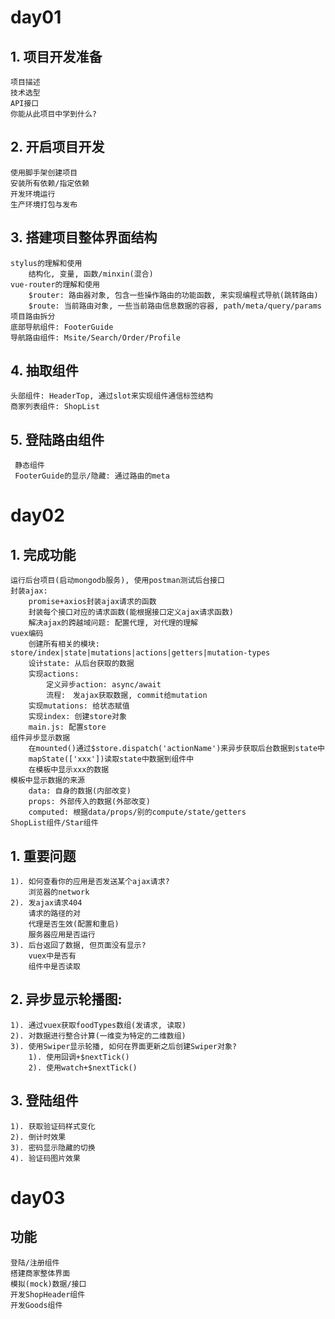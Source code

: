 # day01
## 1. 项目开发准备
    项目描述
    技术选型
    API接口
    你能从此项目中学到什么?

## 2. 开启项目开发
    使用脚手架创建项目
    安装所有依赖/指定依赖
    开发环境运行
    生产环境打包与发布

## 3. 搭建项目整体界面结构
    stylus的理解和使用
        结构化, 变量, 函数/minxin(混合)
    vue-router的理解和使用
        $router: 路由器对象, 包含一些操作路由的功能函数, 来实现编程式导航(跳转路由)
        $route: 当前路由对象, 一些当前路由信息数据的容器, path/meta/query/params
    项目路由拆分
    底部导航组件: FooterGuide
    导航路由组件: Msite/Search/Order/Profile

## 4. 抽取组件
    头部组件: HeaderTop, 通过slot来实现组件通信标签结构
    商家列表组件: ShopList
    
## 5. 登陆路由组件
     静态组件
     FooterGuide的显示/隐藏: 通过路由的meta
     
# day02
## 1. 完成功能
	运行后台项目(启动mongodb服务), 使用postman测试后台接口
	封装ajax: 
		promise+axios封装ajax请求的函数
		封装每个接口对应的请求函数(能根据接口定义ajax请求函数)
		解决ajax的跨越域问题: 配置代理, 对代理的理解
	vuex编码
		创建所有相关的模块: store/index|state|mutations|actions|getters|mutation-types
		设计state: 从后台获取的数据
		实现actions: 
			定义异步action: async/await
			流程:　发ajax获取数据, commit给mutation
		实现mutations: 给状态赋值
		实现index: 创建store对象
		main.js: 配置store
	组件异步显示数据
		在mounted()通过$store.dispatch('actionName')来异步获取后台数据到state中
		mapState(['xxx'])读取state中数据到组件中
		在模板中显示xxx的数据
	模板中显示数据的来源
		data: 自身的数据(内部改变)
		props: 外部传入的数据(外部改变)
		computed: 根据data/props/别的compute/state/getters
	ShopList组件/Star组件
	

## 1. 重要问题
    1). 如何查看你的应用是否发送某个ajax请求?  
        浏览器的network
    2). 发ajax请求404
        请求的路径的对
        代理是否生效(配置和重启)
        服务器应用是否运行
    3). 后台返回了数据, 但页面没有显示?
        vuex中是否有
        组件中是否读取
        
## 2. 异步显示轮播图:
    1). 通过vuex获取foodTypes数组(发请求, 读取)
    2). 对数据进行整合计算(一维变为特定的二维数组)
    3). 使用Swiper显示轮播, 如何在界面更新之后创建Swiper对象?
        1). 使用回调+$nextTick()
        2). 使用watch+$nextTick()

## 3. 登陆组件
    1). 获取验证码样式变化
    2). 倒计时效果
    3). 密码显示隐藏的切换
    4). 验证码图片效果
    
# day03
## 功能
	登陆/注册组件
	搭建商家整体界面
	模拟(mock)数据/接口
	开发ShopHeader组件
	开发Goods组件